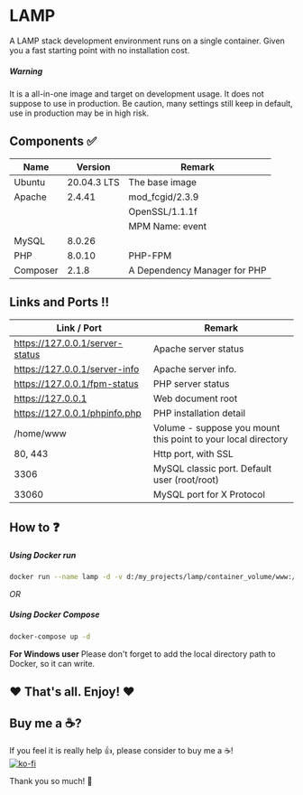 # LAMP

A LAMP stack development environment runs on a single container.
Given you a fast starting point with no installation cost.

##### Warning
It is a all-in-one image and target on development usage. It does not suppose to use in production. Be caution, many settings still keep in default, use in production may be in high risk.

## Components :white_check_mark:
| Name | Version | Remark |
| ---- | ------- | ------ |
| Ubuntu | 20.04.3 LTS | The base image |
| Apache | 2.4.41 | mod_fcgid/2.3.9 |
| | | OpenSSL/1.1.1f |
| | | MPM Name: event |
| MySQL | 8.0.26 | |
| PHP | 8.0.10 | PHP-FPM |
| Composer | 2.1.8 | A Dependency Manager for PHP |

## Links and Ports :bangbang:
| Link / Port | Remark |
| ---- | ------ |
| https://127.0.0.1/server-status | Apache server status |
| https://127.0.0.1/server-info | Apache server info. |
| https://127.0.0.1/fpm-status | PHP server status |
| https://127.0.0.1 | Web document root |
| https://127.0.0.1/phpinfo.php | PHP installation detail |
| /home/www | Volume - suppose you mount this point to your local directory | 
| 80, 443 | Http port, with SSL |
| 3306 | MySQL classic port. Default user (root/root) |
| 33060 | MySQL port for X Protocol |

## How to :question:
##### Using Docker run
``` bash
docker run --name lamp -d -v d:/my_projects/lamp/container_volume/www:/home/www -p 80:80 -p 443:443 -p 3306:3306 -p 33060:33060 ssmak/lamp:0.0.1
```
_OR_
##### Using Docker Compose
``` bash
docker-compose up -d
```

__For Windows user__
Please don't forget to add the local directory path to Docker, so it can write.

## :heart: That's all. Enjoy! :heart:

## Buy me a :coffee:?
If you feel it is really help :+1:, please consider to buy me a :coffee:!<br />
[![ko-fi](https://ko-fi.com/img/githubbutton_sm.svg)](https://ko-fi.com/T6T165VJF)


Thank you so much! :facepunch: